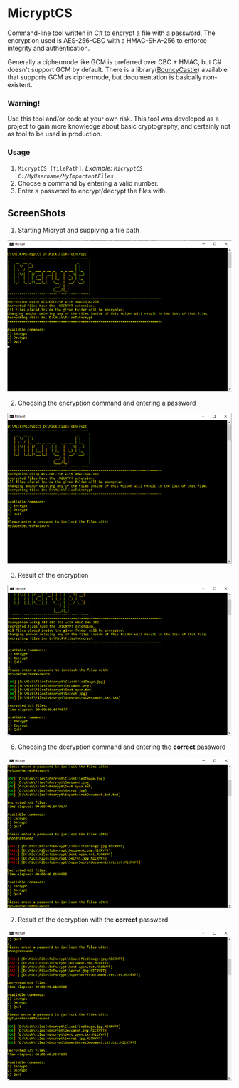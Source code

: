# MicryptCS

Command-line tool written in C# to encrypt a file with a password.
The encryption used is AES-256-CBC with a HMAC-SHA-256 to enforce integrity and authentication.

Generally a ciphermode like GCM is preferred over CBC + HMAC, but C# doesn't support GCM by default.
There is a library([BouncyCastle](https://www.bouncycastle.org/csharp/index.html)) available that supports GCM as ciphermode, but documentation is basically non-existent.

### Warning!
Use this tool and/or code at your own risk.
This tool was developed as a project to gain more knowledge about basic cryptography, and certainly not as tool to be used in production.


### Usage

1. `MicryptCS [filePath]`. *Example: `MicryptCS C:/MyUsername/MyImportantFiles`*
2. Choose a command by entering a valid number.
3. Enter a password to encrypt/decrypt the files with.


## ScreenShots

1. Starting Micrypt and supplying a file path


![Starting Micrypt and supplying a file path](Images/Image1.png)


2. Choosing the encryption command and entering a password

![Choosing the encryption command and entering a password](Images/Image2.png)

3. Result of the encryption

![Result of the encryption](Images/Image3.png)

6. Choosing the decryption command and entering the **correct** password

![Choosing the decryption command and entering the **correct** password](Images/Image6.png)

7. Result of the decryption with the **correct** password

![Result of the decryption with the **correct** password](Images/Image7.png)
